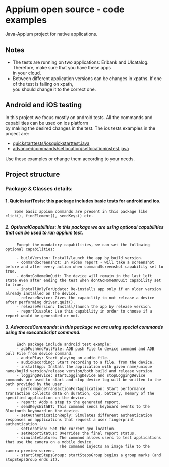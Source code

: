# **Appium open source - code examples**
Java-Appium project for native applications.

## **Notes**
* The tests are running on two applications: Eribank and UIcatalog. Therefore, make sure that you have these apps\
in your cloud.
* Between different application versions can be changes in xpaths. If one of the test is failing on xpath,\
you should change it to the correct one.


## **Android and iOS testing**
In this project we focus mostly on android tests. All the commands and capabilities can be used on ios platform\
by making the desired changes in the test. The ios tests examples in the project are:
* [quickstarttests/iosquickstarttest.java](src/test/java/quickStartTests/IOSQuickStartTest.java)
* [advancedcommands/setlocation/setlocationiostest.java](src/test/java/advancedCommands/setLocation/SetLocationIOSTest.java)
  
Use these examples or change them according to your needs.

## **Project structure**
### Package & Classes details:

#### 1. QuickstartTests: this package includes basic tests for android and ios.
        Some basic appium commands are present in this package like click(), findElement(), sendKeys() etc.


##### 2. OptionalCapabilities: in this package we are using optional capabilities that can be used to run appium test.
         Except the mandatory capabilities, we can set the following optional capabilities:
         
         - buildVersion: Install/launch the app by build version.
         - commandScreenshot: In video report - will take a screenshot before and after every action when commandScreenshot capability set to true.
         - doNotGoHomeOnQuit: The device will remain in the last left state even after ending the test when dontGoHomeOnQuit capability set to true.
         - installOnlyForUpdate: Re-installs app only if an older version already installed on the device.
         - releaseDevice: Gives the capability to not release a device after performing driver.quit().
         - releaseVersion: Install/launch the app by release version.
         - reportDisable: Use this capability in order to choose if a report would be generated or not.


##### 3. AdvancedCommands: in this package we are using special commands using the executeScript command.
         Each package include android test example:
         - adbPushAndPullFile: ADB push File to device command and ADB pull File from device command.
         - audioPlay: Start playing an audio file.
         - audioRecording: Start recording to a file, from the device.
         - installApp: Install the application with given name/unique name/build version/release version/both build and release version.
         - loggingDevice: startLoggingDevice and stopLoggingDevice commands are used to start and stop device log will be written to the path provided by the user.
         - performanceTransactionForApplication: Start performance transaction collects data on duration, cpu, battery, memory of the specified application on the device.
         - report: Adds a step to the generated report.
         - sendKeysWithBT: This command sends keyboard events to the Bluetooth keyboard on the device.
         - setAuthenticationReply: Simulates different authentication responses on applications that request a user fingerprint authentication.
         - setLocation: Set the current geo location.
         - setReportStatus: Overrides the final report status.
         - simulateCapture: The command allows users to test applications that use the camera on a mobile device.
                            The command injects an image file to the camera preview screen.
         - startStopStepsGroup: startStepsGroup begins a group marks (and stopStepsGroup ends it).
